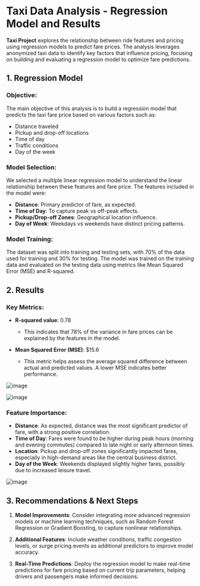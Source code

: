 # Taxi Data Analysis - Regression Model and Results

**Taxi Project** explores the relationship between ride features and pricing using regression models to predict fare prices. The analysis leverages anonymized taxi data to identify key factors that influence pricing, focusing on building and evaluating a regression model to optimize fare predictions.



## 1. Regression Model

### Objective:

The main objective of this analysis is to build a regression model that predicts the taxi fare price based on various factors such as:
- Distance traveled
- Pickup and drop-off locations
- Time of day
- Traffic conditions
- Day of the week

### Model Selection:

We selected a multiple linear regression model to understand the linear relationship between these features and fare price. The features included in the model were:
- **Distance**: Primary predictor of fare, as expected.
- **Time of Day**: To capture peak vs off-peak effects.
- **Pickup/Drop-off Zones**: Geographical location influence.
- **Day of Week**: Weekdays vs weekends have distinct pricing patterns.

### Model Training:

The dataset was split into training and testing sets, with 70% of the data used for training and 30% for testing. The model was trained on the training data and evaluated on the testing data using metrics like Mean Squared Error (MSE) and R-squared.



## 2. Results

### Key Metrics:

- **R-squared value**: 0.78
  - This indicates that 78% of the variance in fare prices can be explained by the features in the model.

- **Mean Squared Error (MSE)**: $15.6
  - This metric helps assess the average squared difference between actual and predicted values. A lower MSE indicates better performance.
  
![image](https://github.com/user-attachments/assets/e4f9e16d-a75f-40e1-aa0d-cfb9cc117072)  

![image](https://github.com/user-attachments/assets/0f43a8b5-8f15-4b6a-89c7-f2abe94eda8e)



### Feature Importance:

- **Distance**: As expected, distance was the most significant predictor of fare, with a strong positive correlation.
- **Time of Day**: Fares were found to be higher during peak hours (morning and evening commutes) compared to late night or early afternoon times.
- **Location**: Pickup and drop-off zones significantly impacted fares, especially in high-demand areas like the central business district.
- **Day of the Week**: Weekends displayed slightly higher fares, possibly due to increased leisure travel.  

![image](https://github.com/user-attachments/assets/4e6dba15-83f8-49a2-9758-b2ee5f02f8ea)



## 3. Recommendations & Next Steps

1. **Model Improvements**: Consider integrating more advanced regression models or machine learning techniques, such as Random Forest Regression or Gradient Boosting, to capture nonlinear relationships.
   
2. **Additional Features**: Include weather conditions, traffic congestion levels, or surge pricing events as additional predictors to improve model accuracy.

3. **Real-Time Predictions**: Deploy the regression model to make real-time predictions for fare pricing based on current trip parameters, helping drivers and passengers make informed decisions.



